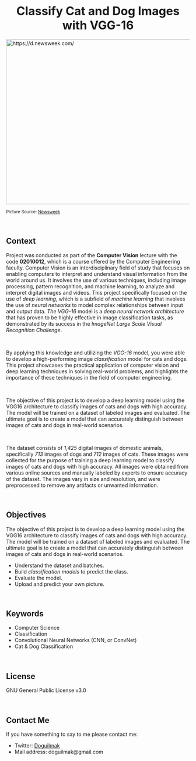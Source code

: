 <h1  align=center><font  size = 6>Classify Cat and Dog Images with VGG-16</font></h1>

<img  src="https://d.newsweek.com/en/full/1809693/cat-dog.jpg?w=1600&h=900&q=88&f=772f894f001bafc6c5094cc33d71bc19"  width=1000  height=450  alt="https://d.newsweek.com/"/>  

<small>Picture Source: <a  href="https://www.newsweek.com/cat-becomes-dog-copying-behavior-adorable-video-1595916">Newsweek</a></small>

<br>

<h2>Context</h2>

<p>Project was conducted as part of the <b>Computer Vision</b> lecture with the code <b>02010012</b>, which is a course offered by the Computer Engineering faculty. Computer Vision is an interdisciplinary field of study that focuses on enabling computers to interpret and understand visual information from the world around us. It involves the use of various techniques, including image processing, pattern recognition, and machine learning, to analyze and interpret digital images and videos. This project specifically focused on the use of <i>deep learning</i>, which is a subfield of <i>machine learning</i> that involves the use of <i>neural networks</i> to model complex relationships between input and output data. <i>The VGG-16</i> model is a <i>deep neural network architecture</i> that has proven to be highly effective in image classification tasks, as demonstrated by its success in the <i>ImageNet Large Scale Visual Recognition Challenge</i>.</p>

<br>  

<p>By applying this knowledge and utilizing the <i>VGG-16</i> model, you were able to develop a high-performing image <i>classification</i> model for cats and dogs. This project showcases the practical application of computer vision and deep learning techniques in solving real-world problems, and highlights the importance of these techniques in the field of computer engineering.</p>

  

<br>  

<p>The objective of this project is to develop a deep learning model using the VGG16 architecture to classify images of cats and dogs with high accuracy. The model will be trained on a dataset of labeled images and evaluated. The ultimate goal is to create a model that can accurately distinguish between images of cats and dogs in real-world scenarios.</p>  

<br>

<p>The dataset consists of <i>1,425</i> digital images of domestic animals, specifically <i>713</i> images of dogs and <i>712</i> images of cats. These images were collected for the purpose of training a deep learning model to classify images of cats and dogs with high accuracy. All images were obtained from various online sources and manually labeled by experts to ensure accuracy of the dataset. The images vary in size and resolution, and were preprocessed to remove any artifacts or unwanted information.</p>

<br>

<h2>Objectives</h2>

<p>The objective of this project is to develop a deep learning model using the VGG16 architecture to classify images of cats and dogs with high accuracy. The model will be trained on a dataset of labeled images and evaluated. The ultimate goal is to create a model that can accurately distinguish between images of cats and dogs in real-world scenarios.</p>

<ul>
	<li>Understand the dataset and batches.</li>
	<li>Build <i>classification models</i> to predict the class.</li>
	<li>Evaluate the model.</li>
	<li>Upload and predict your own picture.</li>
</ul>

<br>

<h2>Keywords</h2>

<ul>
	<li>Computer Science</li>
	<li>Classification</li>
	<li>Convolutional Neural Networks (CNN, or ConvNet)</li>
	<li>Cat & Dog Classification</li>
</ul>

<br>

<h2>License</h2>

<p>GNU General Public License v3.0</p>

<br>

<h2>Contact Me</h2>
<p>If you have something to say to me please contact me:</p>

<ul>
  <li>Twitter: <a href="https://twitter.com/Doguilmak">Doguilmak</a></li>
  <li>Mail address: doguilmak@gmail.com</li>
</ul>
